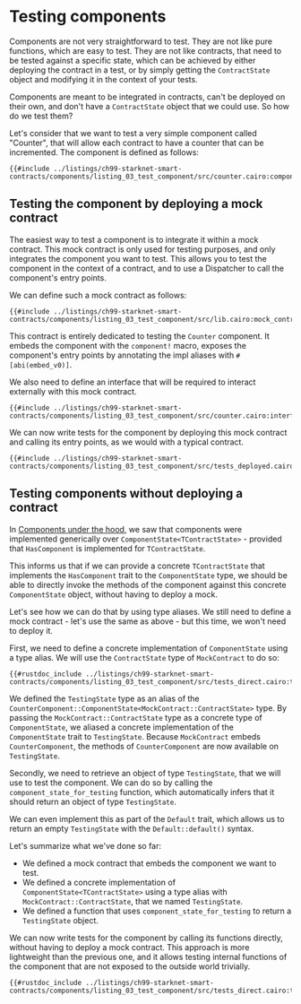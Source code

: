 # Testing components

Components are not very straightforward to test. They are not like pure functions, which are easy to test. They are not like contracts, that need to be tested against a specific state, which can be achieved by either deploying the contract in a test, or by simply getting the `ContractState` object and modifying it in the context of your tests.

Components are meant to be integrated in contracts, can't be deployed on their own, and don't have a `ContractState` object that we could use. So how do we test them?

Let's consider that we want to test a very simple component called "Counter", that will allow each contract to have a counter that can be incremented. The component is defined as follows:

```rust, noplayground
{{#include ../listings/ch99-starknet-smart-contracts/components/listing_03_test_component/src/counter.cairo:component}}
```

## Testing the component by deploying a mock contract

The easiest way to test a component is to integrate it within a mock contract. This mock contract is only used for testing purposes, and only integrates the component you want to test. This allows you to test the component in the context of a contract, and to use a Dispatcher to call the component's entry points.

We can define such a mock contract as follows:

```rust, noplayground
{{#include ../listings/ch99-starknet-smart-contracts/components/listing_03_test_component/src/lib.cairo:mock_contract}}
```

This contract is entirely dedicated to testing the `Counter` component. It embeds the component with the `component!` macro, exposes the component's entry points by annotating the impl aliases with `#[abi(embed_v0)]`.

We also need to define an interface that will be required to interact externally with this mock contract.

```rust, noplayground
{{#include ../listings/ch99-starknet-smart-contracts/components/listing_03_test_component/src/counter.cairo:interface}}
```

We can now write tests for the component by deploying this mock contract and calling its entry points, as we would with a typical contract.

```rust, noplayground
{{#include ../listings/ch99-starknet-smart-contracts/components/listing_03_test_component/src/tests_deployed.cairo}}
```

## Testing components without deploying a contract

In [Components under the hood](./ch99-01-05-01-components-under-the-hood.md), we saw that components were implemented generically over `ComponentState<TContractState>` - provided that `HasComponent` is implemented for `TContractState`.

This informs us that if we can provide a concrete `TContractState` that implements the `HasComponent` trait to the `ComponentState` type, we should be able to directly invoke the methods of the component against this concrete `ComponentState` object, without having to deploy a mock.

Let's see how we can do that by using type aliases. We still need to define a mock contract - let's use the same as above - but this time, we won't need to deploy it.

First, we need to define a concrete implementation of `ComponentState` using a type alias. We will use the `ContractState` type of `MockContract` to do so:

```rust, noplayground
{{#rustdoc_include ../listings/ch99-starknet-smart-contracts/components/listing_03_test_component/src/tests_direct.cairo:type_alias}}
```

We defined the `TestingState` type as an alias of the `CounterComponent::ComponentState<MockContract::ContractState>` type. By passing the `MockContract::ContractState` type as a concrete type of `ComponentState`, we aliased a concrete implementation of the `ComponentState` trait to `TestingState`. Because `MockContract` embeds `CounterComponent`, the methods of `CounterComponent` are now available on `TestingState`.

Secondly, we need to retrieve an object of type `TestingState`, that we will use to test the component. We can do so by calling the `component_state_for_testing` function, which automatically infers that it should return an object of type `TestingState`.

We can even implement this as part of the `Default` trait, which allows us to return an empty `TestingState` with the `Default::default()` syntax.

Let's summarize what we've done so far:

- We defined a mock contract that embeds the component we want to test.
- We defined a concrete implementation of `ComponentState<TContractState>` using a type alias with `MockContract::ContractState`, that we named `TestingState`.
- We defined a function that uses `component_state_for_testing` to return a `TestingState` object.

We can now write tests for the component by calling its functions directly, without having to deploy a mock contract. This approach is more lightweight than the previous one, and it allows testing internal functions of the component that are not exposed to the outside world trivially.

```rust, noplayground
{{#rustdoc_include ../listings/ch99-starknet-smart-contracts/components/listing_03_test_component/src/tests_direct.cairo:test}}
```
